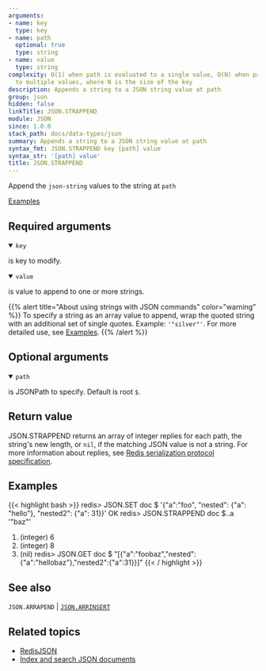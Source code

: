 ```yaml
---
arguments:
- name: key
  type: key
- name: path
  optional: true
  type: string
- name: value
  type: string
complexity: O(1) when path is evaluated to a single value, O(N) when path is evaluated
  to multiple values, where N is the size of the key
description: Appends a string to a JSON string value at path
group: json
hidden: false
linkTitle: JSON.STRAPPEND
module: JSON
since: 1.0.0
stack_path: docs/data-types/json
summary: Appends a string to a JSON string value at path
syntax_fmt: JSON.STRAPPEND key [path] value
syntax_str: '[path] value'
title: JSON.STRAPPEND
---
```

Append the `json-string` values to the string at `path`

[Examples](#examples)

## Required arguments

<details open><summary><code>key</code></summary> 

is key to modify.
</details>

<details open><summary><code>value</code></summary> 

is value to append to one or more strings. 

{{% alert title="About using strings with JSON commands" color="warning" %}}
To specify a string as an array value to append, wrap the quoted string with an additional set of single quotes. Example: `'"silver"'`. For more detailed use, see [Examples](#examples).
{{% /alert %}}
</details>

## Optional arguments

<details open><summary><code>path</code></summary> 

is JSONPath to specify. Default is root `$`.
</details>

## Return value 

JSON.STRAPPEND returns an array of integer replies for each path, the string's new length, or `nil`, if the matching JSON value is not a string.
For more information about replies, see [Redis serialization protocol specification](/docs/reference/protocol-spec). 

## Examples

{{< highlight bash >}}
redis> JSON.SET doc $ '{"a":"foo", "nested": {"a": "hello"}, "nested2": {"a": 31}}'
OK
redis> JSON.STRAPPEND doc $..a '"baz"'
1) (integer) 6
2) (integer) 8
3) (nil)
redis> JSON.GET doc $
"[{\"a\":\"foobaz\",\"nested\":{\"a\":\"hellobaz\"},\"nested2\":{\"a\":31}}]"
{{< / highlight >}}

## See also

`JSON.ARRAPEND` | [`JSON.ARRINSERT`](/commands/json.arrinsert) 

## Related topics

* [RedisJSON](/docs/stack/json)
* [Index and search JSON documents](/docs/stack/search/indexing_json)

